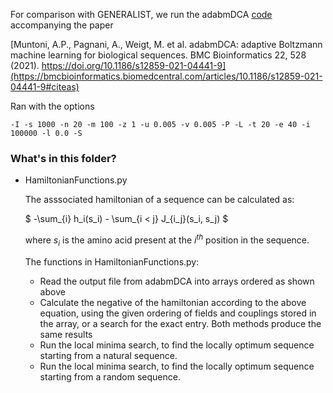 For comparison with GENERALIST, we run the adabmDCA [code](https://github.com/anna-pa-m/adabmDCA) accompanying the paper 

[Muntoni, A.P., Pagnani, A., Weigt, M. et al. adabmDCA: adaptive Boltzmann machine learning for biological sequences. BMC Bioinformatics 22, 528 (2021). https://doi.org/10.1186/s12859-021-04441-9](https://bmcbioinformatics.biomedcentral.com/articles/10.1186/s12859-021-04441-9#citeas)

Ran with the options
```
-I -s 1000 -n 20 -m 100 -z 1 -u 0.005 -v 0.005 -P -L -t 20 -e 40 -i 100000 -l 0.0 -S
```

### What's in this folder?

- HamiltonianFunctions.py

    The asssociated hamiltonian of a sequence can be calculated as: 

    $ -\sum_{i} h_i(s_i) - \sum_{i < j} J_{i_j}(s_i, s_j) $
    
    where $s_i$ is the amino acid present at the $i^{th}$ position in the sequence. 

    The functions in HamiltonianFunctions.py:
    - Read the output file from adabmDCA into arrays ordered as shown above
    - Calculate the negative of the hamiltonian according to the above equation, using the given ordering of fields and couplings stored in the array, or a search for the exact entry. Both methods produce the same results
    - Run the local minima search, to find the locally optimum sequence starting from a natural sequence. 
    - Run the local minima search, to find the locally optimum sequence starting from a random sequence. 
